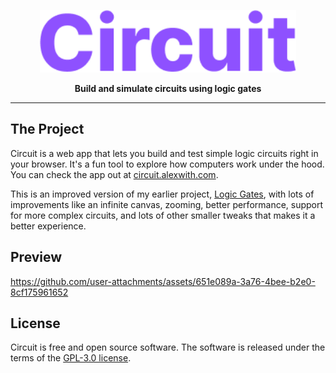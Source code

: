 <a href="https://circuit.alexwith.com">
    <p align="center">
        <img height=100 src="./assets/logo.png"/>
    </p>
</a>
<p align="center">
  <strong>Build and simulate circuits using logic gates</strong>
</p>

---

## The Project
Circuit is a web app that lets you build and test simple logic circuits right in your browser. It's a fun tool to explore how computers work under the hood. You can check the app out at [circuit.alexwith.com](https://circuit.alexwith.com/). 

This is an improved version of my earlier project, [Logic Gates](https://github.com/alexwith/logic-gates), with lots of improvements like an infinite canvas, zooming, better performance, support for more complex circuits, and lots of other smaller tweaks that makes it a better experience.

## Preview
https://github.com/user-attachments/assets/651e089a-3a76-4bee-b2e0-8cf175961652

## License
Circuit is free and open source software. The software is released under the terms of the [GPL-3.0 license](https://github.com/alexwith/circuit/blob/main/LICENSE).
